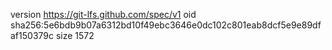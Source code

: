 version https://git-lfs.github.com/spec/v1
oid sha256:5e6bdb9b07a6312bd10f49ebc3646e0dc102c801eab8dcf5e9e89dfaf150379c
size 1572
